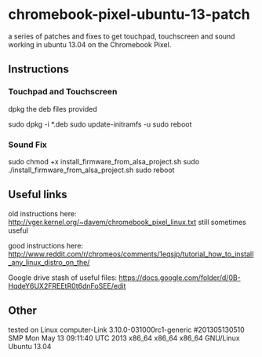 # chromebook-pixel-ubuntu-13-patch

a series of patches and fixes to get touchpad, touchscreen and sound working in ubuntu 13.04 on the Chromebook Pixel.

## Instructions

### Touchpad and Touchscreen
dpkg the deb files provided

sudo dpkg -i *.deb
sudo update-initramfs -u
sudo reboot

### Sound Fix

sudo chmod +x install_firmware_from_alsa_project.sh
sudo ./install_firmware_from_alsa_project.sh
sudo reboot

## Useful links

old instructions here: http://vger.kernel.org/~davem/chromebook_pixel_linux.txt still sometimes useful

good instructions here: http://www.reddit.com/r/chromeos/comments/1eqsjp/tutorial_how_to_install_any_linux_distro_on_the/

Google drive stash of useful files: https://docs.google.com/folder/d/0B-HqdeY6UX2FREEtR0t6dnFoSEE/edit

## Other

tested on Linux computer-Link 3.10.0-031000rc1-generic #201305130510 SMP Mon May 13 09:11:40 UTC 2013 x86_64 x86_64 x86_64 GNU/Linux
Ubuntu 13.04

